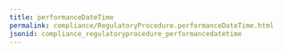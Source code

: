 ```yaml
---
title: performanceDateTime
permalink: compliance/RegulatoryProcedure.performanceDateTime.html
jsonid: compliance_regulatoryprocedure_performancedatetime
---
```

